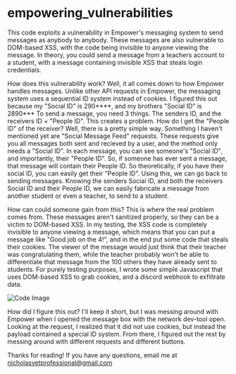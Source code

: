 # empowering_vulnerabilities

This code exploits a vulnerability in Empower's messaging system to send messages as anybody to anybody. These messages are also vulnerable to DOM-based XSS, with the code being invisible to anyone viewing the message. In theory, you could send a message from a teachers account to a student, with a message containing invisible XSS that steals login credentials.

How does this vulnerability work? Well, it all comes down to how Empower handles messages. Unlike other API requests in Empower, the messaging system uses a sequential ID system instead of cookies. I figured this out because my "Social ID" is 290****, and my brothers "Social ID" is 2890*** To send a message, you need 3 things. The senders ID, and the receivers ID + "People ID". This creates a problem. How do I get the "People ID" of the receiver? Well, there is a pretty simple way. Something I haven't mentioned yet are "Social Message Feed" requests. These requests give you all messages both sent and recieved by a user, and the method only needs a "Social ID". In each message, you can see someone's "Social ID", and importantly, their "People ID". So, if someone has ever sent a message, that message will contain their People ID. So theoretically, if you have their social ID, you can easily get their "People ID". Using this, we can go back to sending messages. Knowing the senders Social ID, and both the receivers Social ID and their People ID, we can easily fabricate a message from another student or even a teacher, to send to a student.

How can could someone gain from this? This is where the real problem comes from. These messages aren't sanitized properly, so they can be a victim to DOM-based XSS. In my testing, the XSS code is completely invisible to anyone viewing a message, which means that you can put a message like "Good job on the 4!", and in the end put some code that steals their cookies. The viewer of the message would just think that their teacher was congratulating them, while the teacher probably won't be able to differentiate that message from the 100 others they have already sent to students. For purely testing purposes, I wrote some simple Javascript that uses DOM-based XSS to grab cookies, and a discord webhook to exfiltrate data.

![Code Image](https://nextcloud.swifts.wiki/s/8CFa8G24CzPEmdS/download/code.png)

How did I figure this out? I'll keep it short, but I was messing around with Empower when I opened the message box with the network dev-tool open. Looking at the request, I realized that it did not use cookies, but instead the payload contained a special ID system. From there, I figured out the rest by messing around with different requests and different buttons.

Thanks for reading! If you have any questions, email me at nicholasvetprofessional@gmail.com
